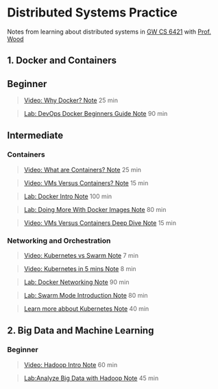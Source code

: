 # Distributed Systems Practice
Notes from learning about distributed systems in [GW CS 6421](https://gwdistsys18.github.io/) with [Prof. Wood](https://faculty.cs.gwu.edu/timwood/)

## 1. Docker and Containers

## Beginner
> [Video: Why Docker? Note](https://github.com/AlexQianYi/dist-sys-practice/blob/master/WhyDockerNote.pdf) 25 min

>  [Lab: DevOps Docker Beginners Guide Note](https://github.com/AlexQianYi/dist-sys-practice/blob/master/FirstAlpineLinuxContainers.pdf) 90 min

## Intermediate

### Containers
> [Video: What are Containers? Note](https://github.com/AlexQianYi/dist-sys-practice/blob/master/WhatAreContainer.pdf) 25 min

> [Video: VMs Versus Containers? Note](https://github.com/AlexQianYi/dist-sys-practice/blob/master/VM%20%26%20Container.png) 15 min

>  [Lab: Docker Intro Note](https://github.com/AlexQianYi/dist-sys-practice/blob/master/DockerIntro.pdf) 100 min

 >  [Lab: Doing More With Docker Images Note](https://github.com/AlexQianYi/dist-sys-practice/blob/master/Doing%20More%20With%20Docker%20Images.pdf) 80 min
 
 > [Video: VMs Versus Containers Deep Dive Note](https://github.com/AlexQianYi/dist-sys-practice/blob/master/VMs%20Versus%20Containers%20Deep%20Dive.png) 15 min
 
### Networking and Orchestration
 > [Video: Kubernetes vs Swarm Note](https://github.com/AlexQianYi/dist-sys-practice/blob/master/Kubernetes%20vs%20Swarm.pdf) 7 min
 
  > [Video: Kubernetes in 5 mins Note](https://github.com/AlexQianYi/dist-sys-practice/blob/master/Kubernetes%20in%205%20Minutes.pdf) 8 min
 
  >  [Lab: Docker Networking Note](https://github.com/AlexQianYi/dist-sys-practice/blob/master/Docker%20Networking%20Hands-on%20Lab.pdf) 90 min
  
   >  [Lab: Swarm Mode Introduction Note](https://github.com/AlexQianYi/dist-sys-practice/blob/master/Swarm%20Mode%20Introduction%20for%20IT%20Pros.pdf) 80 min
   
   >  [Learn more abbout Kubernetes Note](https://github.com/AlexQianYi/dist-sys-practice/blob/master/Learn%20more%20about%20Kubernetes.pdf) 40 min  
 
## 2. Big Data and Machine Learning

### Beginner
> [Video: Hadoop Intro Note](https://github.com/AlexQianYi/dist-sys-practice/blob/master/Hadoop%20Intro.pdf) 60 min

>  [Lab:Analyze Big Data with Hadoop Note](https://github.com/AlexQianYi/dist-sys-practice/blob/master/Analyze%20Big%20Data%20with%20Hadoop.pdf) 45 min
